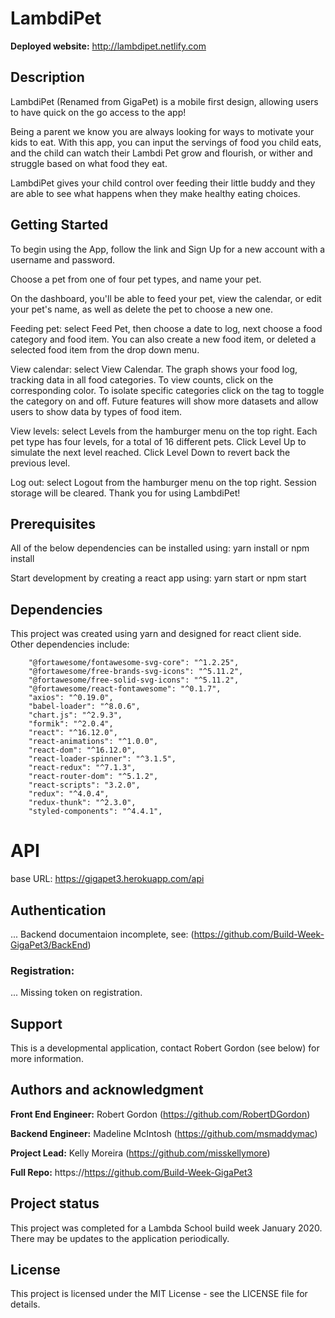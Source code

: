 # LambdiPet

**Deployed website:** http://lambdipet.netlify.com

## Description
LambdiPet (Renamed from GigaPet) is a mobile first design, allowing users to have quick on the go access to the app!

Being a parent we know you are always looking for ways to motivate your kids to eat. With this app, you can input the servings of food you child eats, and the child can watch their Lambdi Pet grow and flourish, or wither and struggle based on what food they eat.

LambdiPet gives your child control over feeding their little buddy and they are able to see what happens when they make healthy eating choices.

## Getting Started
To begin using the App, follow the link and Sign Up for a new account with a username and password.

Choose a pet from one of four pet types, and name your pet.

On the dashboard, you'll be able to feed your pet, view the calendar, or edit your pet's name, as well as delete the pet to choose a new one.

Feeding pet: select Feed Pet, then choose a date to log, next choose a food category and food item.  You can also create a new food item, or deleted a selected food item from the drop down menu.

View calendar: select View Calendar.  The graph shows your food log, tracking data in all food categories. To view counts, click on the corresponding color.  To isolate specific categories click on the tag to toggle the category on and off.  Future features will show more datasets and allow users to show data by types of food item.

View levels: select Levels from the hamburger menu on the top right.  Each pet type has four levels, for a total of 16 different pets.  Click Level Up to simulate the next level reached.  Click Level Down to revert back the previous level.

Log out: select Logout from the hamburger menu on the top right.  Session storage will be cleared.  Thank you for using LambdiPet!

## Prerequisites
All of the below dependencies can be installed using: yarn install or npm install

Start development by creating a react app using: yarn start or npm start

## Dependencies
This project was created using yarn and designed for react client side. Other dependencies include:
```
    "@fortawesome/fontawesome-svg-core": "^1.2.25",
    "@fortawesome/free-brands-svg-icons": "^5.11.2",
    "@fortawesome/free-solid-svg-icons": "^5.11.2",
    "@fortawesome/react-fontawesome": "^0.1.7",
    "axios": "^0.19.0",
    "babel-loader": "^8.0.6",
    "chart.js": "^2.9.3",
    "formik": "^2.0.4",
    "react": "^16.12.0",
    "react-animations": "^1.0.0",
    "react-dom": "^16.12.0",
    "react-loader-spinner": "^3.1.5",
    "react-redux": "^7.1.3",
    "react-router-dom": "^5.1.2",
    "react-scripts": "3.2.0",
    "redux": "^4.0.4",
    "redux-thunk": "^2.3.0",
    "styled-components": "^4.4.1",
```

# API
base URL: https://gigapet3.herokuapp.com/api

## Authentication
... Backend documentaion incomplete, see: (https://github.com/Build-Week-GigaPet3/BackEnd)
### Registration:
... Missing token on registration.

## Support
This is a developmental application, contact Robert Gordon (see below) for more information.

## Authors and acknowledgment

**Front End Engineer:** Robert Gordon (https://github.com/RobertDGordon)

**Backend Engineer:** Madeline McIntosh (https://github.com/msmaddymac)

**Project Lead:** Kelly Moreira (https://github.com/misskellymore)

**Full Repo:** https://https://github.com/Build-Week-GigaPet3

## Project status
This project was completed for a Lambda School build week January 2020. There may be updates to the application periodically.

## License
This project is licensed under the MIT License - see the LICENSE file for details.